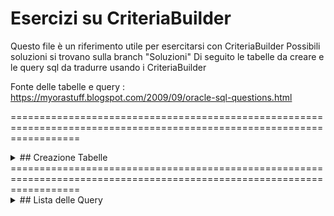 # Esercizi su CriteriaBuilder

Questo file è un riferimento utile per esercitarsi con CriteriaBuilder
Possibili soluzioni si trovano sulla branch "Soluzioni"
Di seguito le tabelle da creare e le query sql da tradurre usando i CriteriaBuilder

Fonte delle tabelle e query : https://myorastuff.blogspot.com/2009/09/oracle-sql-questions.html

========================================================================================================================
<details>
<summary>## Creazione Tabelle</summary>
  
CREATE TABLE DEPT (
DEPTNO NUMBER(2),
DNAME VARCHAR2(14),
LOC VARCHAR2(13));

INSERT INTO DEPT VALUES (10, 'ACCOUNTING', 'NEW YORK');
INSERT INTO DEPT VALUES (20, 'RESEARCH', 'DALLAS');
INSERT INTO DEPT VALUES (30, 'SALES', 'CHICAGO');
INSERT INTO DEPT VALUES (40, 'OPERATIONS', 'BOSTON');

ALTER TABLE DEPT ADD PRIMARY KEY(DEPTNO);

CREATE TABLE EMP (EMPNO NUMBER(4) NOT NULL,
ENAME VARCHAR2(10),
JOB VARCHAR2(9),
MGR NUMBER(4),
HIREDATE DATE,
SAL NUMBER(7,2),
COMM NUMBER(7,2),
DEPTNO NUMBER(2));

ALTER TABLE EMP ADD CONSTRAINT FK_EMP_01
FOREIGN KEY(DEPTNO) REFERENCES DEPT;

INSERT INTO EMP VALUES (7369, 'SMITH', 'CLERK', 7902, TO_DATE('17-DEC-1980', 'DD-MON-YYYY'), 800, NULL, 20);
INSERT INTO EMP VALUES (7499, 'ALLEN', 'SALESMAN', 7698, TO_DATE('20-FEB-1981', 'DD-MON-YYYY'), 1600, 300, 30);
INSERT INTO EMP VALUES (7521, 'WARD', 'SALESMAN', 7698, TO_DATE('22-FEB-1981', 'DD-MON-YYYY'), 1250, 500, 30);
INSERT INTO EMP VALUES (7566, 'JONES', 'MANAGER', 7839, TO_DATE('2-APR-1981', 'DD-MON-YYYY'), 2975, NULL, 20);
INSERT INTO EMP VALUES (7654, 'MARTIN', 'SALESMAN', 7698,TO_DATE('28-SEP-1981', 'DD-MON-YYYY'), 1250, 1400, 30);
INSERT INTO EMP VALUES (7698, 'BLAKE', 'MANAGER', 7839,TO_DATE('1-MAY-1981', 'DD-MON-YYYY'), 2850, NULL, 30);
INSERT INTO EMP VALUES (7782, 'CLARK', 'MANAGER', 7839,TO_DATE('9-JUN-1981', 'DD-MON-YYYY'), 2450, NULL, 10);
INSERT INTO EMP VALUES (7788, 'SCOTT', 'ANALYST', 7566,TO_DATE('09-DEC-1982', 'DD-MON-YYYY'), 3000, NULL, 20);
INSERT INTO EMP VALUES (7839, 'KING', 'PRESIDENT', NULL,TO_DATE('17-NOV-1981', 'DD-MON-YYYY'), 5000, NULL, 10);
INSERT INTO EMP VALUES (7844, 'TURNER', 'SALESMAN', 7698,TO_DATE('8-SEP-1981', 'DD-MON-YYYY'), 1500, 0, 30);
INSERT INTO EMP VALUES (7876, 'ADAMS', 'CLERK', 7788,TO_DATE('12-JAN-1983', 'DD-MON-YYYY'), 1100, NULL, 20);
INSERT INTO EMP VALUES (7900, 'JAMES', 'CLERK', 7698,TO_DATE('3-DEC-1981', 'DD-MON-YYYY'), 950, NULL, 30);
INSERT INTO EMP VALUES (7902, 'FORD', 'ANALYST', 7566,TO_DATE('3-DEC-1981', 'DD-MON-YYYY'), 3000, NULL, 20);
INSERT INTO EMP VALUES (7934, 'MILLER', 'CLERK', 7782,TO_DATE('23-JAN-1982', 'DD-MON-YYYY'), 1300, NULL, 10);

CREATE TABLE SALGRADE(
GRADE NUMBER(2),
LOSAL NUMBER,
HISAL NUMBER);

INSERT INTO SALGRADE VALUES(1, 700,1200);
INSERT INTO SALGRADE VALUES(2, 1201,1400);
INSERT INTO SALGRADE VALUES(3, 1401,2000);
INSERT INTO SALGRADE VALUES(4, 2001,3000);
INSERT INTO SALGRADE VALUES(5, 3001,9999);
</details>
========================================================================================================================
<details>
<summary>## Lista delle Query</summary>

1) Display all the records in emp table?
select * from emp;
2) Display all the records in emp table where employee belongs to deptno 10?
select * from emp where deptno = 10
3) Display all the records in emp table where employee does not belong to deptno 30?
select * from emp where deptno != 30;
4) Display total number of records in Emp table?
select count(*) from emp;
5) Display emp table with salary descending order?
select * from emp order by sal desc
6) Display first five records in employee table?
select * from emp where rownum <= 5
7) Display all the records in emp table order by ascending deptno, descending salary?
select * from emp order by deptno asc, sal desc
8) Display all employees those who were joined in year 1981?
select * from emp where to_char(hiredate,'YYYY') = 1981;
9) Display COMM in emp table. Display zero in place of null.
select nvl(comm,0) from emp
10) Display the records in emp table where MGR in 7698,7566 and sal should be greater then 1500
select * from emp where mgr in(7698,7566) and sal > 1500
11) Display all employees where employees hired before 01-JAN-1981
select * from emp where hiredate < '01-JAN-1981'
12) Display all employees with how many years they have been servicing in the company?
select hiredate,round((sysdate-hiredate)/360) as years from emp
13) Display all employees those were not joined in 1981?
select * from emp where to_char(hiredate,'YYYY') != 1981;
14) Display all employees where their hiredate belongs to third quarter?
select * from emp where to_char(hiredate,'Q') = 3;
15) Display all employees where their salary is less then the Ford’s salary?
select * from emp where sal <(select sal from emp where ename='FORD');
16) Display all the records in EMP table along with the rowid?
select ename,rowid from emp;
17) Display all records in EMP table those were joined before SCOTT joined?
select * from emp where hiredate <(select hiredate from emp where ename='SCOTT')
18) Display all employees those who were joined in third quarter of 1981?
select * from emp where to_char(hiredate,'Q') = 3 and to_char(hiredate,'YYYY') = 1981
19) Add 3 months with hiredate in EMP table and display the result?
select hiredate, add_months(hiredate,3) from emp
20) Display the date for next TUESDAY in hiredate column?
select next_day(hiredate,'TUESDAY') from emp;
21) Find the date, 15 days after today’s date.
select sysdate+15 from dual
22) Write a query to display current date?
select sysdate from dual;
select current_date from dual;
23) Display distinct job from emp table?
select distinct job from emp
24) Display all the records in emp table where employee hired after 28-SEP-81 and before 03-DEC-81?
select * from emp where hiredate between '28-SEP-81' and '03-DEC-81'
25) Write a query that displays the employee’s names with the first letter capitalized and all other letters lowercase for all employees whose name starts with J, A, or M
select initcap(ename) from emp where ename like 'J%' or ename like 'A%' or ename like 'M%'
26) Display all jobs that are in department 10. Include the location of department in the output.
select job, loc from emp,dept where emp.deptno = dept.deptno and emp.deptno =10
27) Write a query to display the employee name, department name of all employees who earn a commission
select ename,dname from emp,dept where emp.deptno = dept.deptno and comm is not null;
28) Display the empno, ename, sal, and salary increased by 15%.
select empno, ename, sal actual_sal, (sal * 15/100) as Increased_sal from emp
29) Display ename, sal, grade. Use emp, salgrade table
select ename,sal,grade from emp,salgrade where sal between losal and hisal;
30) Display all employees and corresponding managers
select w.ename,w.sal,m.ename,m.sal from emp w, emp m where w.mgr = m.empno;
31) Display all the departments where employee salary greater then average salary of that department.
select ename,deptno, sal from emp a where sal > (select avg(sal) from emp where emp.deptno = a.deptno) order by deptno;
32) Display all employees whose salary greater then the manager salary?
select w.ename,w.sal,m.ename,m.sal from emp w, emp m where w.mgr = m.empno and w.sal > m.sal
33) Display employees where length of ename is 5
select * from emp where length(ename) =5
34) Display all employees where ename start with J and ends with S
select * from emp where ename like 'J%S'
35) Display all employees where employee does not belong to 10,20,40
select * from emp where deptno not in(10,20,40)
36) Display all employees where jobs does not belong to PRESIDENT and MANAGER?
select * from emp where job not in('PRESIDENT','MANAGER');
37) Display the maximum salary in the emp table
select max(sal) from emp
38) Display average salary for job SALESMAN
select avg(sal) from emp where job = 'SALESMAN'
39) Display all three figures salary in emp table
select * from emp where sal < = 999;
select * from emp where length(sal) = 3;
40) Display all records in emp table for employee who does not receive any commission
select * from emp where comm is not null
41) Display all ename where first character could be anything, but second character should be L?
select * from emp where ename like '_L%'
42) Display nth highest and nth lowest salary in emp table?
SELECT DISTINCT (a.sal) FROM EMP A WHERE &N = (SELECT COUNT (DISTINCT (b.sal)) FROM EMP B WHERE a.sal<=b.sal);
select distinct sal from (select ename,sal,dense_rank() over(order by sal desc) dr from emp) where dr = &x ;
43) Display all the departments where department has 3 employees?
select deptno from dept a where deptno in(select deptno from emp group by deptno having count(*)=3)
44) Display emp name and corresponding subordinates. Use CONNECT BY clause.
select lpad(' ',level+12)+ename from emp connect by prior empno = mgr start with mgr is null
Note: Please replace pipe symbol in the place of + sign for question 44. Pipe symbol is not displaying the blog. This is the reason, i used Plus sign here.
45) Display sum of salary for each department. The output should be in one record
select sum(decode(deptno,10,sal)) dept10, sum(decode(deptno,20,sal)) dept20, sum(decode(deptno,30,sal)) dept30, sum(sal) total_sal from emp
46) Display all department with Minimum salary and maximum salary?
select min(sal),max(sal) from emp;
47) Display all ename, sal, deptno,dname from emp, dept table where all department which has employees as well as department does not have any employees. This query should include non matching rows.
select dname,b.deptno, ename,sal from emp a, dept b where a.deptno(+) = b.deptno;
select dname,b.deptno, ename,sal from emp a right outer join dept b on a.deptno = b.deptno;
48) Display all ename, sal, deptno from emp, dept table where all employees which has matching department as well as employee does not have any departments. This query should include non matching rows.
Note: In the below query, employee will always have matching record in dept table. Emp, dept table may not be good example to answer this question.
select dname,b.deptno, ename,sal from emp a, dept b where a.deptno = b.deptno(+);
select dname,b.deptno, ename,sal from emp a left outer join dept b on a.deptno = b.deptno;
49) Display all ename, sal, deptno from emp, dept table where all employees which has matching and non matching department as well as all departments in dept table which has matching and non matching employees. This query should include non matching rows on both the tables.
Note: In the below query, employee will always have matching record in dept table. Emp, dept table may not be good example to answer this question.
select dname,b.deptno, ename,sal from emp a full outer join dept b on a.deptno = b.deptno
50) Display all ename, empno, dname, loc from emp, dept table without joining two tables
select * from emp,dept;
51) Display all the departments where department does not have any employees
select deptno from dept where not exists(select 1 from emp where emp.deptno = dept.deptno);
select deptno from dept where deptno not in(select deptno from emp);
52) Display all the departments where department does have atleast one employee
select * from dept a where exists(select 1 from emp b where b.deptno = a.deptno)
select * from dept a where deptno in(select deptno from emp b where a.deptno = b.deptno)
53) Display all employees those who are not managers?
select ename from emp a where not exists (select 1 from emp b where b.mgr = a.empno);
select ename from emp a where empno not in (select mgr from emp b where b.mgr = a.empno and mgr is not null);
54) Display ename, deptno from emp table with format of {ename} belongs to {deptno}
select ename+' belongs to '+deptno from emp
Note: Please replace pipe symbol in the place of + sign for question 44. Pipe symbol is not displaying the blog. This is the reason, i used Plus sign here.
55) Display total number of employees hired for 1980,1981,1982. The output should be in one record.
select
count(decode(to_char(hiredate,'YYYY'), 1980,hiredate)) total_hire_1980,
count(decode(to_char(hiredate,'YYYY'), 1981,hiredate)) total_hire_1981,
count(decode(to_char(hiredate,'YYYY'), 1982,hiredate)) total_hire_1982
from emp
56) Display ename, deptno from employee table. Also add another column in the same query and it should display ten for dept 10, twenty for dept 20, thirty for dept 30, fourty for dept 40
select ename,deptno, (case deptno
when 10 then 'Ten'
when 20 then 'Twenty'
when 30 then 'Thirty'
when 40 then 'fourty'
else 'others' end) as dept
from emp
57) Display all the records in emp table. The ename should be lower case. The job first character should be upper case and rest of the character in job field should be lower case.
select lower(ename) as ename, initcap(job) as job from emp
58) Display all employees those who have joined in first week of the month ?
select * from emp where to_char(hiredate,'W') = 1;
59) Display all empoyees those who have joined in the 49th week of the year?
select * from emp where to_char(hiredate,'WW') = 49;
60) Display empno, deptno, salary, salary difference between current record and previous record in emp table. Deptno should be in descending order.
SELECT empno,
ename,
job,
sal,
LAG(sal, 1, 0) OVER (ORDER BY sal) AS sal_prev,
sal - LAG(sal, 1, 0) OVER (ORDER BY sal) AS sal_diff
FROM emp;
61) Create table emp1 and copy the emp table for deptno 10 while creating the table
Create table emp1 as select * from emp where deptno=10
62) Create table emp2 with same structure of emp table. Do not copy the data
create table emp2 as select * from emp where 1=2
63) Insert new record in emp1 table, Merge the emp1 table on emp table.
insert into emp1 values(9999,'PAUL','MANAGER',7839,SYSDATE,8900,NULL,10);

MERGE
INTO emp tgt
USING emp1 src
ON ( src.empno = tgt.empno )
WHEN MATCHED
THEN
UPDATE
SET tgt.ename = src.ename,
tgt.job = src.job,
tgt.mgr = src.mgr,
tgt.hiredate = src.hiredate,
tgt.sal = src.sal,
tgt.deptno = src.deptno
WHEN NOT MATCHED
THEN
Insert(
Tgt.empno,
Tgt.Ename,
Tgt.Job,
Tgt.Mgr,
Tgt.Hiredate,
Tgt.Sal,
Tgt.Comm,
Tgt.Deptno)
values (src.empno,
src.ename,
src.job,
src.mgr,
src.hiredate,
src.sal,
src.comm,
src.deptno);
64) Display all the records for deptno which belongs to employee name JAMES?
select * from emp where deptno in(select deptno from emp where ename = 'JAMES')
65) Display all the records in emp table where salary should be less then or equal to ADAMS salary?
select * from emp where sal <= (select sal from emp where ename='ADAMS')
66) Display all employees those were joined before employee WARD joined?
select * from emp where hiredate < (select hiredate from emp where ename='WARD')
67) Display all subordinate those who are working under BLAKE?
Select ename from emp where mgr = (select empno from emp where ename='BLAKE')
68) Display all subordinate(all levels) for employee BLAKE?
select ename from emp start with empno = (select empno from emp where ename='BLAKE')
connect by prior empno = mgr
69) Display all record in emp table for deptno which belongs to KING's Job?
select * from emp where deptno in(select deptno from emp where job= (select job from emp where ename = 'KING'))
70) Display the employees for empno which belongs to job PRESIDENT?
select * from emp where empno in(select empno from emp where ename in(select ename from emp where JOB = 'PRESIDENT'));
71) Display list of ename those who have joined in Year 81 as MANAGER?
select * from emp where to_char(hiredate,'YYYY') = 1981 and job = 'MANAGER';
72) Display who is making highest commission?
select * from emp where comm = (select max(comm) from emp);
73) Display who is senior most employee? How many years has been working?
select * from emp where trunc(sysdate-hiredate)/365 = (select max(trunc(sysdate-hiredate)/365) from emp);
select * from emp where hiredate =(select min(hiredate) from emp)
74) Display who is most experienced and least experienced employee?
select * from emp where trunc(sysdate-hiredate)/365 = (select min(trunc(sysdate-hiredate)/365) from emp);
select * from emp where hiredate =(select max(hiredate) from emp)
75) Display ename, sal, grade, dname, loc for each employee.
select empno,ename,b.deptno,dname,grade from
emp a,dept b, salgrade c
where a.deptno = b.deptno
and sal between losal and hisal;
76) Display all employee whose location is DALLAS?
SELECT emp.ename, emp.JOB, emp.deptno
FROM emp
WHERE EXISTS
(SELECT 'x'
FROM dept d
WHERE d.DEPTNO = emp.DEPTNO
AND d.LOC = 'DALLAS') ;

select emp.ename, emp.job, emp.deptno
from emp
where deptno in(select deptno from dept where loc='DALLAS');
77) Display ename, job, dname, deptno for each employee by using INLINE view?
SELECT emp.ename,
emp.JOB,
emp.deptno,
dnames.dname
FROM emp
JOIN (select dname, deptno
from dept ) dnames ON emp.deptno = dnames.deptno
78) List ename, job, sal and department of all employees whose salary is not within the salary grade?
select ename, job, sal, dname
from emp, dept
where emp.deptno = dept.deptno
and not exists
(select ‘x’ from salgrade
where emp.sal between losal and hisal);
79) Use EMP and EMP1 table. Query should have only three columns. Display empno,ename,sal from both tables inluding duplicates.
select empno, ename, sal from emp
union all
select empno, ename, sal from emp1
80) Delete emp table for detpno 10 and 20.
delete emp where deptno in(10,20);
81) Delete all employees those are not getting any commission?
delete emp where comm is null;
82) Delete all employees those who employeed more then 28 years
delete emp where trunc(sysdate - hiredate)/365 > 28;
83) Add duplicate records in emp1 table. Delete the duplicate records in emp1 table.
insert into emp1 select * from emp1 where rownum <=1; commit; delete emp1 a where a.rowid <>(select min(b.rowid) from emp1 b where a.empno = b.empno);
84) Delete the employees where employee salary greater then average salary of department salary?
delete emp a where sal > (select avg(sal) from emp where emp.deptno = a.deptno);
85) Delete all employees those who are reporting to BLAKE?
Delete emp where ename in(Select ename from emp where mgr = (select empno from emp where ename='BLAKE'))
86) Delete all levels of employees those who are under BLAKE?
Delete emp where ename in(select ename from emp start with empno = (select empno from emp where ename='BLAKE')
connect by prior empno = mgr)
87) Delete all employees those who are only managers?
delete emp where ename in(select ename from emp a where empno in (select mgr from emp b where b.mgr = a.empno and mgr is not null))
88) Remove the department in dept table where dept does not have any employees?
delete dept where deptno not in(select deptno from emp where deptno is not null)
89) Remove all grade 2 employees in emp table?
delete emp where empno in(select empno from emp,salgrade where sal between losal and hisal and grade = 2)
90) Remove all the employees in SMITH's department
delete emp where deptno = (select deptno from emp where ename = 'SMITH')
91) Remove least paid employee who are reporting to BLAKE ?
delete emp where sal = (select min(sal) from emp where mgr =
(select empno from emp where ename = 'BLAKE')) and
ename in(select ename from emp where mgr =
(select empno from emp where ename = 'BLAKE'))
92) Remove all employees who were joined before SMITH joined?
delete emp where hiredate < (select hiredate from emp where ename='SMITH');
93) Rename the employee name JONES to ANDY
update emp set ename = 'ANDY' where ename = 'JONES'
94) Change the WARD's hiredate to one day ahead
update emp set hiredate = hiredate + 1 where ename = 'WARD'
95) Update MARTIN salary same as SMITH's salary
update emp set sal = (select sal from emp where ename = 'SMITH') where ename='MARTIN'
96) Increase the salary 5% for employee those who are earning commission less then 1000
update emp set sal = sal + (sal * (5/100)) where comm between 0 and 1000
97) Increase 250$ commission for BLAKE's team
update emp set comm = nvl(comm,0)+250 where mgr = (select empno from emp where ename='BLAKE');
98) Increase 100$ for employee who is making more then averge salary of his department?
update emp a set sal = sal + 150 where sal > (select avg(sal) from emp b where b.deptno = a.deptno)
99) Increase 1% salary for employee who is making lowest salary in dept 10
update emp set sal = sal + (sal* 1/100)
where
sal = (select min(sal) from emp where deptno = 10)
and deptno = 10
100) Reduce the commission amount from employee salary for each employee who were joined after ALLEN joined.
update emp set sal = sal - NVL(comm,0)
where empno in(select empno from emp where hiredate > (select hiredate from emp where
ename = 'ALLEN'))
101) Increase commission 10$ for employees those who are located in NEW YORK.
update emp a set comm = NVL(COMM,0) + 10
where deptno = (select deptno from dept where loc='NEW YORK');
</details>
